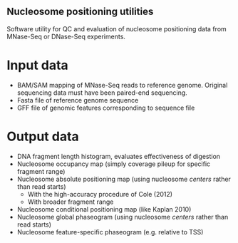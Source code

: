 Nucleosome positioning utilities
--------------------------------

Software utility for QC and evaluation of nucleosome positioning data from
MNase-Seq or DNase-Seq experiments.

# Input data

 * BAM/SAM mapping of MNase-Seq reads to reference genome. Original sequencing
   data must have been paired-end sequencing.
 * Fasta file of reference genome sequence
 * GFF file of genomic features corresponding to sequence file

# Output data

 * DNA fragment length histogram, evaluates effectiveness of digestion
 * Nucleosome occupancy map (simply coverage pileup for specific fragment range)
 * Nucleosome absolute positioning map (using nucleosome _centers_ rather than 
   read starts)
   * With the high-accuracy procedure of Cole (2012)
   * With broader fragment range
 * Nucleosome conditional positioning map (like Kaplan 2010)
 * Nucleosome global phaseogram (using nucleosome _centers_ rather than read starts)
 * Nucleosome feature-specific phaseogram (e.g. relative to TSS)
